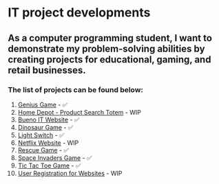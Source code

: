 # IT project developments

## As a computer programming student, I want to demonstrate my problem-solving abilities by creating projects for educational, gaming, and retail businesses.

### The list of projects can be found below:

1. [Genius Game](https://github.com/BuenoIT/products/tree/master/GeniusGame) - ✅
2. [Home Depot - Product Search Totem](https://github.com/BuenoIT/products/tree/master/HomeDepotProductSearch) - WIP
3. [Bueno IT Website](https://github.com/BuenoIT/products/tree/master/buenoITWebsite) - ✅
4. [Dinosaur Game](https://github.com/BuenoIT/products/tree/master/dinosaurGame) - ✅
5. [Light Switch](https://github.com/BuenoIT/products/tree/master/lightSwitch) - ✅
6. [Netflix Website](https://github.com/BuenoIT/products/tree/master/netflixWebsite) - WIP
7. [Rescue Game](https://github.com/BuenoIT/products/tree/master/rescueGame/game1) - ✅
8. [Space Invaders Game](https://github.com/BuenoIT/products/tree/master/spaceInvadersGame) - ✅
9. [Tic Tac Toe Game](https://github.com/BuenoIT/products/tree/master/ticTacToeGame) - ✅
10. [User Registration for Websites](https://github.com/BuenoIT/products/tree/master/websiteUserRegistration) - WIP
